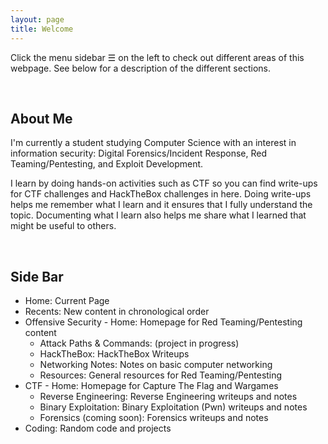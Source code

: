 ```yaml
---
layout: page
title: Welcome
---
```


<p class="message">
	Click the menu sidebar ☰ on the left to check out different areas of this webpage. See below for a description of the different sections.
</p>

<br>

## About Me
I'm currently a student studying Computer Science with an interest in information security: Digital Forensics/Incident Response, Red Teaming/Pentesting, and Exploit Development. 

I learn by doing hands-on activities such as CTF so you can find write-ups for CTF challenges and HackTheBox challenges in here. Doing write-ups helps me remember what I learn and it ensures that I fully understand the topic. Documenting what I learn also helps me share what I learned that might be useful to others.

<br>

## Side Bar
* Home: Current Page
* Recents: New content in chronological order
* Offensive Security - Home: Homepage for Red Teaming/Pentesting content
	* Attack Paths & Commands: (project in progress)
	* HackTheBox: HackTheBox Writeups
	* Networking Notes: Notes on basic computer networking
	* Resources: General resources for Red Teaming/Pentesting
* CTF - Home: Homepage for Capture The Flag and Wargames
	* Reverse Engineering: Reverse Engineering writeups and notes
	* Binary Exploitation: Binary Exploitation (Pwn) writeups and notes
	* Forensics (coming soon): Forensics writeups and notes
* Coding: Random code and projects